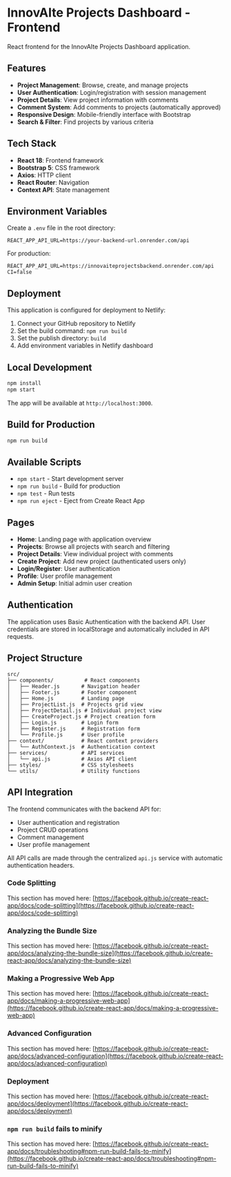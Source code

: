 # InnovAIte Projects Dashboard - Frontend

React frontend for the InnovAIte Projects Dashboard application.

## Features

- **Project Management**: Browse, create, and manage projects
- **User Authentication**: Login/registration with session management
- **Project Details**: View project information with comments
- **Comment System**: Add comments to projects (automatically approved)
- **Responsive Design**: Mobile-friendly interface with Bootstrap
- **Search & Filter**: Find projects by various criteria

## Tech Stack

- **React 18**: Frontend framework
- **Bootstrap 5**: CSS framework
- **Axios**: HTTP client
- **React Router**: Navigation
- **Context API**: State management

## Environment Variables

Create a `.env` file in the root directory:

```
REACT_APP_API_URL=https://your-backend-url.onrender.com/api
```

For production:
```
REACT_APP_API_URL=https://innovaiteprojectsbackend.onrender.com/api
CI=false
```

## Deployment

This application is configured for deployment to Netlify:

1. Connect your GitHub repository to Netlify
2. Set the build command: `npm run build`
3. Set the publish directory: `build`
4. Add environment variables in Netlify dashboard

## Local Development

```bash
npm install
npm start
```

The app will be available at `http://localhost:3000`.

## Build for Production

```bash
npm run build
```

## Available Scripts

- `npm start` - Start development server
- `npm run build` - Build for production
- `npm test` - Run tests
- `npm run eject` - Eject from Create React App

## Pages

- **Home**: Landing page with application overview
- **Projects**: Browse all projects with search and filtering
- **Project Details**: View individual project with comments
- **Create Project**: Add new project (authenticated users only)
- **Login/Register**: User authentication
- **Profile**: User profile management
- **Admin Setup**: Initial admin user creation

## Authentication

The application uses Basic Authentication with the backend API. User credentials are stored in localStorage and automatically included in API requests.

## Project Structure

```
src/
├── components/          # React components
│   ├── Header.js       # Navigation header
│   ├── Footer.js       # Footer component
│   ├── Home.js         # Landing page
│   ├── ProjectList.js  # Projects grid view
│   ├── ProjectDetail.js # Individual project view
│   ├── CreateProject.js # Project creation form
│   ├── Login.js        # Login form
│   ├── Register.js     # Registration form
│   └── Profile.js      # User profile
├── context/            # React context providers
│   └── AuthContext.js  # Authentication context
├── services/           # API services
│   └── api.js          # Axios API client
├── styles/             # CSS stylesheets
└── utils/              # Utility functions
```

## API Integration

The frontend communicates with the backend API for:
- User authentication and registration
- Project CRUD operations
- Comment management
- User profile management

All API calls are made through the centralized `api.js` service with automatic authentication headers.

### Code Splitting

This section has moved here: [https://facebook.github.io/create-react-app/docs/code-splitting](https://facebook.github.io/create-react-app/docs/code-splitting)

### Analyzing the Bundle Size

This section has moved here: [https://facebook.github.io/create-react-app/docs/analyzing-the-bundle-size](https://facebook.github.io/create-react-app/docs/analyzing-the-bundle-size)

### Making a Progressive Web App

This section has moved here: [https://facebook.github.io/create-react-app/docs/making-a-progressive-web-app](https://facebook.github.io/create-react-app/docs/making-a-progressive-web-app)

### Advanced Configuration

This section has moved here: [https://facebook.github.io/create-react-app/docs/advanced-configuration](https://facebook.github.io/create-react-app/docs/advanced-configuration)

### Deployment

This section has moved here: [https://facebook.github.io/create-react-app/docs/deployment](https://facebook.github.io/create-react-app/docs/deployment)

### `npm run build` fails to minify

This section has moved here: [https://facebook.github.io/create-react-app/docs/troubleshooting#npm-run-build-fails-to-minify](https://facebook.github.io/create-react-app/docs/troubleshooting#npm-run-build-fails-to-minify)
